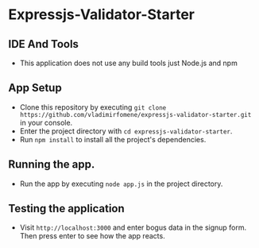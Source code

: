 # Expressjs-Validator-Starter

## IDE And Tools

* This application does not use any build tools just Node.js and npm

## App Setup

* Clone this repository by executing `git clone https://github.com/vladimirfomene/expressjs-validator-starter.git` in your console.
* Enter the project directory with `cd expressjs-validator-starter`.
* Run `npm install` to install all the project's dependencies.

## Running the app.

* Run the app by executing `node app.js` in the project directory.


## Testing the application

* Visit `http://localhost:3000` and enter bogus data in the signup form. Then press enter to see how the app reacts.
